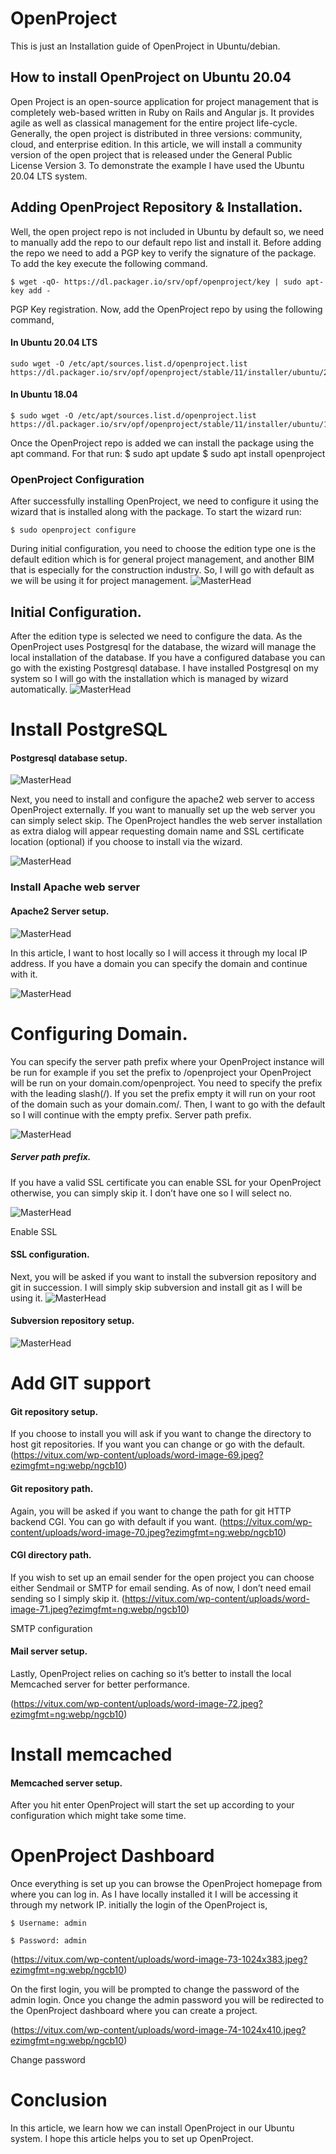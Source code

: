 # OpenProject
This is just an Installation guide of OpenProject in Ubuntu/debian.

## How to install OpenProject on Ubuntu 20.04

   Open Project is an open-source application for project management that is completely web-based written in Ruby on Rails and Angular js. It provides agile as well as classical management for the entire project life-cycle. Generally, the open project is distributed in three versions: community, cloud, and enterprise edition. In this article, we will install a community version of the open project that is released under the General Public License Version 3. To demonstrate the example I have used the Ubuntu 20.04 LTS system.

## Adding OpenProject Repository & Installation.

Well, the open project repo is not included in Ubuntu by default so, we need to manually add the repo to our default repo list and install it. Before adding the repo we need to add a PGP key to verify the signature of the package. To add the key execute the following command.

    $ wget -qO- https://dl.packager.io/srv/opf/openproject/key | sudo apt-key add -
    
PGP Key registration.
Now, add the OpenProject repo by using the following command,

#### In Ubuntu 20.04 LTS

    sudo wget -O /etc/apt/sources.list.d/openproject.list       
    https://dl.packager.io/srv/opf/openproject/stable/11/installer/ubuntu/20.04.repo
    
#### In Ubuntu 18.04

    $ sudo wget -O /etc/apt/sources.list.d/openproject.list    https://dl.packager.io/srv/opf/openproject/stable/11/installer/ubuntu/18.04.repo
    
Once the OpenProject repo is added we can install the package using the apt command. For that run:
    $ sudo apt update
    $ sudo apt install openproject
    
### OpenProject Configuration
After successfully installing OpenProject, we need to configure it using the wizard that is installed along with the package. To start the wizard run:

    $ sudo openproject configure
    
During initial configuration, you need to choose the edition type one is the default edition which is for general project management, and another BIM that is especially for the construction industry. So, I will go with default as we will be using it for project management.
![MasterHead](https://vitux.com/wp-content/uploads/word-image-61.jpeg?ezimgfmt=ng:webp/ngcb10)

## Initial Configuration.

After the edition type is selected we need to configure the data. As the OpenProject uses Postgresql for the database, the wizard will manage the local installation of the database. If you have a configured database you can go with the existing Postgresql database. I have installed Postgresql on my system so I will go with the installation which is managed by wizard automatically.
![MasterHead](https://vitux.com/wp-content/uploads/word-image-62.jpeg?ezimgfmt=ng:webp/ngcb10)

# Install PostgreSQL

#### Postgresql database setup.

![MasterHead](https://vitux.com/wp-content/uploads/word-image-62.jpeg?ezimgfmt=ng:webp/ngcb10)


Next, you need to install and configure the apache2 web server to access OpenProject externally. If you want to manually set up the web server you can simply select skip. The OpenProject handles the web server installation as extra dialog will appear requesting domain name and SSL certificate location (optional) if you choose to install via the wizard.

![MasterHead](https://vitux.com/wp-content/uploads/word-image-63.jpeg?ezimgfmt=ng:webp/ngcb10)

### Install Apache web server

#### Apache2 Server setup.

![MasterHead](https://vitux.com/wp-content/uploads/word-image-63.jpeg?ezimgfmt=ng:webp/ngcb10)

In this article, I want to host locally so I will access it through my local IP address. If you have a domain you can specify the domain and continue with it.

![MasterHead](https://vitux.com/wp-content/uploads/word-image-64.jpeg?ezimgfmt=ng:webp/ngcb10)

# Configuring Domain.

You can specify the server path prefix where your OpenProject instance will be run for example if you set the prefix to /openproject your OpenProject will be run on your domain.com/openproject. You need to specify the prefix with the leading slash(/). If you set the prefix empty it will run on your root of the domain such as your domain.com/. Then, I want to go with the default so I will continue with the empty prefix.
Server path prefix.

![MasterHead](https://vitux.com/wp-content/uploads/word-image-65.jpeg?ezimgfmt=ng:webp/ngcb10)

##### Server path prefix.

If you have a valid SSL certificate you can enable SSL for your OpenProject otherwise, you can simply skip it. I don’t have one so I will select no.

![MasterHead](https://vitux.com/wp-content/uploads/word-image-66.jpeg?ezimgfmt=ng:webp/ngcb10)

Enable SSL

#### SSL configuration.

Next, you will be asked if you want to install the subversion repository and git in succession. I will simply skip subversion and install git as I will be using it.
![MasterHead](https://vitux.com/wp-content/uploads/word-image-67.jpeg?ezimgfmt=ng:webp/ngcb10)

#### Subversion repository setup.
![MasterHead](https://vitux.com/wp-content/uploads/word-image-68.jpeg?ezimgfmt=ng:webp/ngcb10)

# Add GIT support

#### Git repository setup.

If you choose to install you will ask if you want to change the directory to host git repositories. If you want you can change or go with the default.
(https://vitux.com/wp-content/uploads/word-image-69.jpeg?ezimgfmt=ng:webp/ngcb10)

#### Git repository path.
Again, you will be asked if you want to change the path for git HTTP backend CGI. You can go with default if you want.
(https://vitux.com/wp-content/uploads/word-image-70.jpeg?ezimgfmt=ng:webp/ngcb10)

#### CGI directory path.

If you wish to set up an email sender for the open project you can choose either Sendmail or SMTP for email sending. As of now, I don’t need email sending so I simply skip it.
(https://vitux.com/wp-content/uploads/word-image-71.jpeg?ezimgfmt=ng:webp/ngcb10)

SMTP configuration

#### Mail server setup.

Lastly, OpenProject relies on caching so it’s better to install the local Memcached server for better performance.

(https://vitux.com/wp-content/uploads/word-image-72.jpeg?ezimgfmt=ng:webp/ngcb10)

# Install memcached
#### Memcached server setup.
After you hit enter OpenProject will start the set up according to your configuration which might take some time.

# OpenProject Dashboard
Once everything is set up you can browse the OpenProject homepage from where you can log in. As I have locally installed it I will be accessing it through my network IP. initially the login of the OpenProject is,

    $ Username: admin

    $ Password: admin
    
   (https://vitux.com/wp-content/uploads/word-image-73-1024x383.jpeg?ezimgfmt=ng:webp/ngcb10)

On the first login, you will be prompted to change the password of the admin login. Once you change the admin password you will be redirected to the OpenProject dashboard where you can create a project.

(https://vitux.com/wp-content/uploads/word-image-74-1024x410.jpeg?ezimgfmt=ng:webp/ngcb10)

Change password

# Conclusion
In this article, we learn how we can install OpenProject in our Ubuntu system. I hope this article helps you to set up OpenProject.
